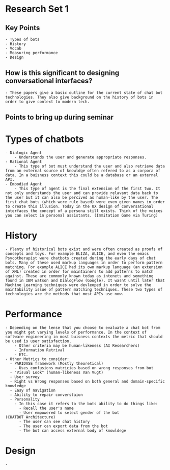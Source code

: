 # Research Set 1

## Key Points
    - Types of bots
    - History
    - Vocab
    - Measuring performance
    - Design

## How is this significant to designing conversational interfaces?
    - These papers give a basic outline for the current state of chat bot technologies. They also give background on the history of bots in order to give context to modern tech. 


## Points to bring up during seminar

# Types of chatbots
    - Dialogic Agent
        - Understands the user and generate appropriate responses. 
    - Rational Agent
        - This type of bot must understand the user and also retrieve data from an external source of knowldge often refered to as a corpora of data. In a buisness context this could be a database or an external API.
    - Embodied Agent
        - This type of agent is the final extension of the first two. It not only understands the user and can provide relavant data back to the user but it can also be percived as human-like by the user. The first chat bots (which were rule based) were even given names in order to create this illusion. Today in the UX design of conversational interfaces the concept of a persona still exists. Think of the voices you can select in personal assistants. (Immitation Game via Turing)
# History
    - Plenty of historical bots exist and were often created as proofs of concepts and toys. For example ELIZA, ALICE, and even the emacs Psycotherapist were chatbots created during the early days of chat bots. Many of these used markup languages in order to perform pattern matching. For example ALICE had its own markup language (an extension of XML) created in order for maintainers to add patterns to match against. These are commonly known today as intenets and something found in IBM watson and DialogFlow (Google). It wasnt until later that Machine Learning techniques were devleoped in order to solve the maintability issue of pattern matching techniques. These two types of technologies are the methods that most APIs use now. 
# Performance
    - Depending on the lense that you choose to evaluate a chat bot from you might get varying levels of performance. In the context of software engineering in most buisness contexts the metric that should be used is user satisfaction.
        - Other criteria may be human-likeness (AI Researchers)
        - Information Retrival
        - ETC.
    - Other Metrics to consider:
      - PARIDASE framework (Mostly theoretical)
        - Uses confusions matricies based on wrong responses from bot
      - "Visual Look" (human-likeness Van Vugt)
      - User survey
      - Right vs Wrong responses based on both general and domain-specific knowledge
      - Easy of navigation
      - Ability to repair converstaion
      - Personality 
        - In this case it refers to the bots ability to do things like:
          - Recall the user's name
          - User empowered to select gender of the bot (CHATBOT_Architecture)
          - The user can see chat history
          - The user can export data from the bot
          - The bot can access external body of knowldege
# Design
    - 